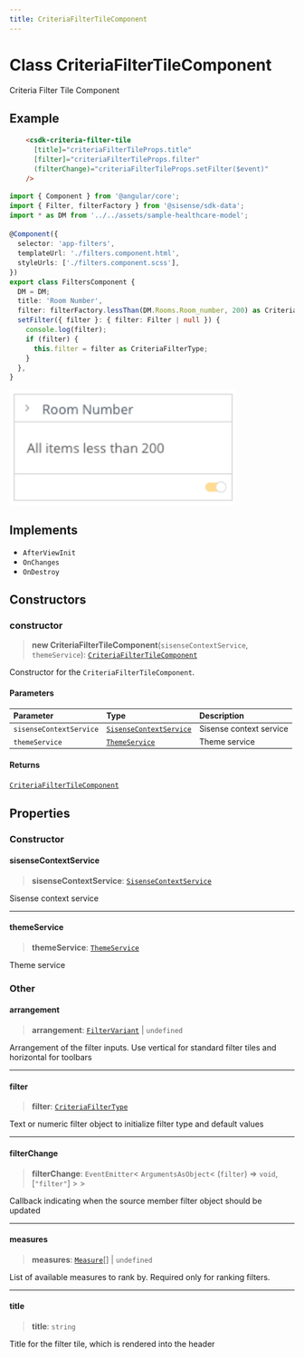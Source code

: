```yaml
---
title: CriteriaFilterTileComponent
---
```


# Class CriteriaFilterTileComponent

Criteria Filter Tile Component

## Example

```html
    <csdk-criteria-filter-tile
      [title]="criteriaFilterTileProps.title"
      [filter]="criteriaFilterTileProps.filter"
      (filterChange)="criteriaFilterTileProps.setFilter($event)"
    />
```
```ts
import { Component } from '@angular/core';
import { Filter, filterFactory } from '@sisense/sdk-data';
import * as DM from '../../assets/sample-healthcare-model';

@Component({
  selector: 'app-filters',
  templateUrl: './filters.component.html',
  styleUrls: ['./filters.component.scss'],
})
export class FiltersComponent {
  DM = DM;
  title: 'Room Number',
  filter: filterFactory.lessThan(DM.Rooms.Room_number, 200) as CriteriaFilterType,
  setFilter({ filter }: { filter: Filter | null }) {
    console.log(filter);
    if (filter) {
      this.filter = filter as CriteriaFilterType;
    }
  },
}
```
<img src="../../../img/angular-criteria-filter-tile-example.png" width="400px" />

## Implements

- `AfterViewInit`
- `OnChanges`
- `OnDestroy`

## Constructors

### constructor

> **new CriteriaFilterTileComponent**(`sisenseContextService`, `themeService`): [`CriteriaFilterTileComponent`](class.CriteriaFilterTileComponent.md)

Constructor for the `CriteriaFilterTileComponent`.

#### Parameters

| Parameter | Type | Description |
| :------ | :------ | :------ |
| `sisenseContextService` | [`SisenseContextService`](../contexts/class.SisenseContextService.md) | Sisense context service |
| `themeService` | [`ThemeService`](../contexts/class.ThemeService.md) | Theme service |

#### Returns

[`CriteriaFilterTileComponent`](class.CriteriaFilterTileComponent.md)

## Properties

### Constructor

#### sisenseContextService

> **sisenseContextService**: [`SisenseContextService`](../contexts/class.SisenseContextService.md)

Sisense context service

***

#### themeService

> **themeService**: [`ThemeService`](../contexts/class.ThemeService.md)

Theme service

### Other

#### arrangement

> **arrangement**: [`FilterVariant`](../type-aliases/type-alias.FilterVariant.md) \| `undefined`

Arrangement of the filter inputs. Use vertical for standard filter tiles and horizontal for toolbars

***

#### filter

> **filter**: [`CriteriaFilterType`](../type-aliases/type-alias.CriteriaFilterType.md)

Text or numeric filter object to initialize filter type and default values

***

#### filterChange

> **filterChange**: `EventEmitter`\< `ArgumentsAsObject`\< (`filter`) => `void`, [`"filter"`] \> \>

Callback indicating when the source member filter object should be updated

***

#### measures

> **measures**: [`Measure`](../../sdk-data/interfaces/interface.Measure.md)[] \| `undefined`

List of available measures to rank by. Required only for ranking filters.

***

#### title

> **title**: `string`

Title for the filter tile, which is rendered into the header
